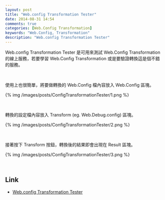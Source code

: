 ```yaml
---
layout: post
title: "Web.config Transformation Tester"
date: 2014-08-31 14:54
comments: true
categories: [Web.Config Transformation]
keywords: "Web.Config, Transformation"
description: "Web.config Transformation Tester"
---
```


Web.config Transformation Tester 是可用來測試 Web.Config Transformation 的線上服務，若要學習 Web.Config Transformation 或是要驗證轉換這是個不錯的服務。  

<!-- More -->

<br/>


使用上也很簡單，將要做轉換的 Web.Config 檔內容放入 Web.Config 區塊。  

{% img /images/posts/ConfigTransformationTester/1.png %}

<br/>


轉換的設定檔內容放入 Transform (eg. Web.Debug.config) 區塊。  

{% img /images/posts/ConfigTransformationTester/2.png %}

<br/>


接著按下 Transform 按鈕，轉換後的結果即會出現在 Result 區塊。

{% img /images/posts/ConfigTransformationTester/3.png %}

<br/>

Link
----
* [Web.config Transformation Tester](https://webconfigtransformationtester.apphb.com/)
